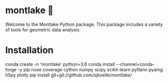 # montlake 🛶
Welcome to the Montlake Python package.
This package includes a variety of tools for geometric data analysis.

# Installation

conda create -n 'montlake' python=3.6
conda install --channel=conda-forge -y pip nose coverage cython numpy scipy scikit-learn pyflann pyamg h5py plotly
pip install git+git://github.com/sjkoelle/montlake/
